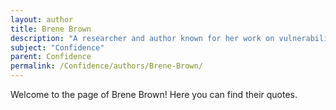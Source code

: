 ```yaml
---
layout: author
title: Brene Brown
description: "A researcher and author known for her work on vulnerability, courage, and confidence; she emphasizes the importance of embracing vulnerability to build confidence."
subject: "Confidence"
parent: Confidence
permalink: /Confidence/authors/Brene-Brown/
---
```


Welcome to the page of Brene Brown! Here you can find their quotes.
